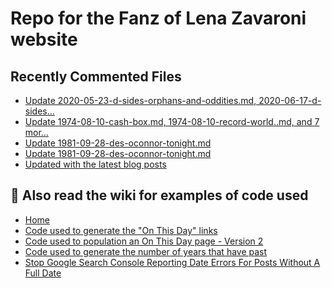 # Repo for the Fanz of Lena Zavaroni website

## Recently Commented Files
<!-- BLOG-POST-LIST:START -->
- [Update 2020-05-23-d-sides-orphans-and-oddities.md, 2020-06-17-d-sides…](https://github.com/FanzOfLenaZavaroni/fanzoflenazavaroni.github.io/commit/6247a6f1df3dba04c1b98e1dd7a480e439668a8d)
- [Update 1974-08-10-cash-box.md, 1974-08-10-record-world..md, and 7 mor…](https://github.com/FanzOfLenaZavaroni/fanzoflenazavaroni.github.io/commit/50a7b04d339b0020992ddb476ccfd9d9f95094bc)
- [Update 1981-09-28-des-oconnor-tonight.md](https://github.com/FanzOfLenaZavaroni/fanzoflenazavaroni.github.io/commit/144cd63a2d2097d890aebdf4b3c3d5e74c0beffc)
- [Update 1981-09-28-des-oconnor-tonight.md](https://github.com/FanzOfLenaZavaroni/fanzoflenazavaroni.github.io/commit/512d3125b0012705843b5849fd285383c14a16e0)
- [Updated with the latest blog posts](https://github.com/FanzOfLenaZavaroni/fanzoflenazavaroni.github.io/commit/5117c3388f22c33d6bf7129d1ffa13290d4cd2e4)
<!-- BLOG-POST-LIST:END -->

## :notebook: Also read the wiki for examples of code used
* [Home](https://github.com/FanzOfLenaZavaroni/fanzoflenazavaroni.github.io/wiki)
* [Code used to generate the "On This Day" links](https://github.com/FanzOfLenaZavaroni/fanzoflenazavaroni.github.io/wiki/On-This-Day-Code)
* [Code used to population an On This Day page - Version 2](https://github.com/FanzOfLenaZavaroni/fanzoflenazavaroni.github.io/wiki/Code-used-to-population-an-On-This-Day-page-%E2%80%90-Version-2)
* [Code used to generate the number of years that have past](https://github.com/FanzOfLenaZavaroni/fanzoflenazavaroni.github.io/wiki/Number-of-years-gone-by-code)
* [Stop Google Search Console Reporting Date Errors For Posts Without A Full Date](https://github.com/FanzOfLenaZavaroni/fanzoflenazavaroni.github.io/wiki/Stop-Google-Search-Console-Reporting-Date-Errors-For-Posts-Without-A-Full-Date)
